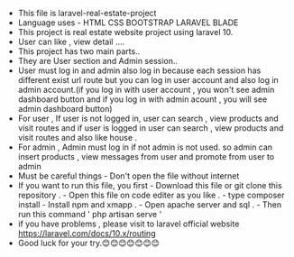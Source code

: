 - This file is laravel-real-estate-project
- Language uses
        - HTML CSS BOOTSTRAP LARAVEL BLADE
- This project is real estate website project using laravel 10.
- User can like , view detail ....
- This project has two main parts..
- They are User section and Admin session..
- User must log in and admin also log in because each session has different exist url route but you can log in user account and also log in admin account.(if you log in with user account , 
  you won't see admin dashboard button and if you log in with admin acount , you will see admin dashboard button)
- For user , If user is not logged in, user can search , view products and visit routes and if user is logged in user can search , view products and visit routes and also like house .
- For admin , Admin must log in if not admin is not used. so admin can insert products , view messages from user and promote from user to admin
- Must be careful things
             - Don't open the file without internet
- If you want to run this file, you first
         - Download this file or git clone this repository .
         - Open this file on code editer as you like .
         - type composer install
         - Install npm and xmapp .
         - Open apache server and sql .
         - Then run this command ' php artisan serve '
- if you have problems , please visit to laravel official website https://laravel.com/docs/10.x/routing
- Good luck for your try.😊😊😊😊😊😊😊
